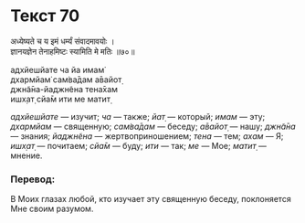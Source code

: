 # Текст 70

अध्येष्यते च य इमं धर्म्यं संवादमावयोः ।  
ज्ञानयज्ञेन तेनाहमिष्टः स्यामिति मे मतिः ॥७०॥

адхйешйате ча йа имам̇  
дхармйам̇ сам̇ва̄дам а̄вайот̣  
джн̃а̄на-йаджн̃ена тена̄хам  
ишх̣ат̣ сйа̄м ити ме матит̣

_адхйешйате_ — изучит; _ча_ — также; _йат̣_ — который; _имам_ — эту; _дхармйам_ — священную; _сам̇ва̄дам_ — беседу; _а̄вайот̣_ — нашу; _джн̃а̄на_ — знания; _йаджн̃ена_ — жертвоприношением; _тена_ — тем; _ахам_ — Я; _ишх̣ат̣_ — почитаем; _сйа̄м_ — буду; _ити_ — так; _ме_ — Мое; _матит̣_ — мнение.

### Перевод:

В Моих глазах любой, кто изучает эту священную беседу, поклоняется Мне своим разумом.